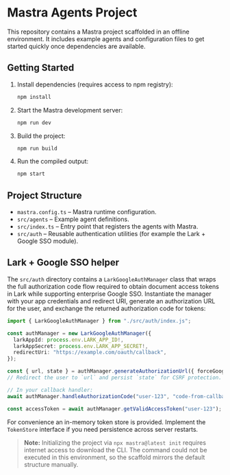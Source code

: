 # Mastra Agents Project

This repository contains a Mastra project scaffolded in an offline environment. It includes example agents and configuration files to get started quickly once dependencies are available.

## Getting Started

1. Install dependencies (requires access to npm registry):
   ```bash
   npm install
   ```
2. Start the Mastra development server:
   ```bash
   npm run dev
   ```
3. Build the project:
   ```bash
   npm run build
   ```
4. Run the compiled output:
   ```bash
   npm start
   ```

## Project Structure

- `mastra.config.ts` – Mastra runtime configuration.
- `src/agents` – Example agent definitions.
- `src/index.ts` – Entry point that registers the agents with Mastra.
- `src/auth` – Reusable authentication utilities (for example the Lark + Google SSO module).

## Lark + Google SSO helper

The `src/auth` directory contains a `LarkGoogleAuthManager` class that wraps the full
authorization code flow required to obtain document access tokens in Lark while
supporting enterprise Google SSO. Instantiate the manager with your app
credentials and redirect URI, generate an authorization URL for the user, and
exchange the returned authorization code for tokens:

```ts
import { LarkGoogleAuthManager } from "./src/auth/index.js";

const authManager = new LarkGoogleAuthManager({
  larkAppId: process.env.LARK_APP_ID!,
  larkAppSecret: process.env.LARK_APP_SECRET!,
  redirectUri: "https://example.com/oauth/callback",
});

const { url, state } = authManager.generateAuthorizationUrl({ forceGoogleLogin: true });
// Redirect the user to `url` and persist `state` for CSRF protection.

// In your callback handler:
await authManager.handleAuthorizationCode("user-123", "code-from-callback");

const accessToken = await authManager.getValidAccessToken("user-123");
```

For convenience an in-memory token store is provided. Implement the `TokenStore`
interface if you need persistence across server restarts.

> **Note:** Initializing the project via `npx mastra@latest init` requires internet access to download the CLI. The command could not be executed in this environment, so the scaffold mirrors the default structure manually.
